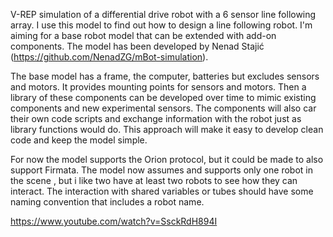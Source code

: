 V-REP simulation of a differential drive robot with a 6 sensor line following array. I use this model to find out how to design a line following robot. I'm aiming for a base robot model that can be extended with add-on components. The model has been developed by Nenad Stajić (https://github.com/NenadZG/mBot-simulation).

The base model has a frame, the computer, batteries but excludes sensors and motors. It provides mounting points for sensors and motors. Then a library of these components can be developed over time to mimic existing components and new experimental sensors. The components will also car their own code scripts and exchange information with the robot just as library functions would do. This approach will make it easy to develop clean code and keep the model simple.

For now the model supports the Orion protocol, but it could be made to also support Firmata. The model now assumes and supports only one robot in the scene , but i like two have at least two robots to see how they can interact. The interaction with shared variables or tubes should have some naming convention that includes a robot name.

https://www.youtube.com/watch?v=SsckRdH894I
